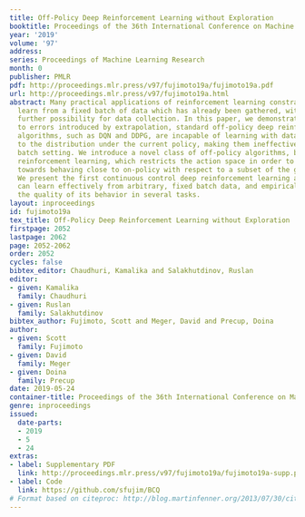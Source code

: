 ```yaml
---
title: Off-Policy Deep Reinforcement Learning without Exploration
booktitle: Proceedings of the 36th International Conference on Machine Learning
year: '2019'
volume: '97'
address: 
series: Proceedings of Machine Learning Research
month: 0
publisher: PMLR
pdf: http://proceedings.mlr.press/v97/fujimoto19a/fujimoto19a.pdf
url: http://proceedings.mlr.press/v97/fujimoto19a.html
abstract: Many practical applications of reinforcement learning constrain agents to
  learn from a fixed batch of data which has already been gathered, without offering
  further possibility for data collection. In this paper, we demonstrate that due
  to errors introduced by extrapolation, standard off-policy deep reinforcement learning
  algorithms, such as DQN and DDPG, are incapable of learning with data uncorrelated
  to the distribution under the current policy, making them ineffective for this fixed
  batch setting. We introduce a novel class of off-policy algorithms, batch-constrained
  reinforcement learning, which restricts the action space in order to force the agent
  towards behaving close to on-policy with respect to a subset of the given data.
  We present the first continuous control deep reinforcement learning algorithm which
  can learn effectively from arbitrary, fixed batch data, and empirically demonstrate
  the quality of its behavior in several tasks.
layout: inproceedings
id: fujimoto19a
tex_title: Off-Policy Deep Reinforcement Learning without Exploration
firstpage: 2052
lastpage: 2062
page: 2052-2062
order: 2052
cycles: false
bibtex_editor: Chaudhuri, Kamalika and Salakhutdinov, Ruslan
editor:
- given: Kamalika
  family: Chaudhuri
- given: Ruslan
  family: Salakhutdinov
bibtex_author: Fujimoto, Scott and Meger, David and Precup, Doina
author:
- given: Scott
  family: Fujimoto
- given: David
  family: Meger
- given: Doina
  family: Precup
date: 2019-05-24
container-title: Proceedings of the 36th International Conference on Machine Learning
genre: inproceedings
issued:
  date-parts:
  - 2019
  - 5
  - 24
extras:
- label: Supplementary PDF
  link: http://proceedings.mlr.press/v97/fujimoto19a/fujimoto19a-supp.pdf
- label: Code
  link: https://github.com/sfujim/BCQ
# Format based on citeproc: http://blog.martinfenner.org/2013/07/30/citeproc-yaml-for-bibliographies/
---
```

